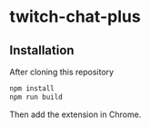 # twitch-chat-plus

## Installation

After cloning this repository

```bash
npm install
npm run build
```

Then add the extension in Chrome.